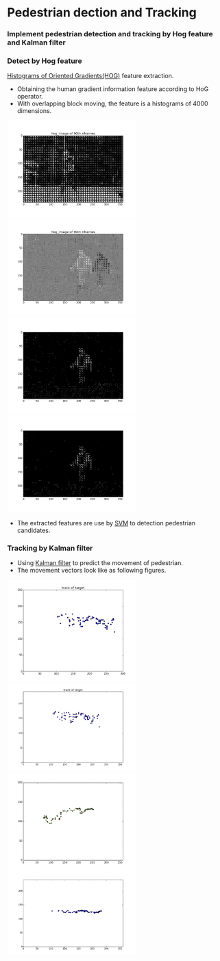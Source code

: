 # Pedestrian dection and Tracking

### Implement pedestrian detection and tracking by Hog feature and Kalman filter

### Detect by Hog feature
[Histograms of Oriented Gradients(HOG)](https://en.wikipedia.org/wiki/Histogram_of_oriented_gradients) feature extraction.
* Obtaining the human gradient information feature according to HoG operator.
* With overlapping block moving, the feature is a histograms of 4000 dimensions.

<img src="/features/capture1.png" alt="Hog1" width="300px"/>
<img src="/features/capture2.png" alt="Hog2" width="300px"/>
<img src="/features/capture3.png" alt="Hog3" width="300px"/>
<img src="/features/capture4.png" alt="Hog4" width="300px"/>

* The extracted features are use by [SVM]() to detection pedestrian candidates.

### Tracking by Kalman filter
* Using [Kalman filter](https://en.wikipedia.org/wiki/Kalman_filter) to predict the movement of pedestrian.
* The movement vectors look like as following figures.

<img src="/figures/capture8.png" alt="move1" width="300px"/>
<img src="/figures/5555.png" alt="move3" width="300px"/>
<img src="/figures/capture10.png" alt="move3" width="300px"/>
<img src="/figures/capture9.png" alt="move2" width="300px"/>

